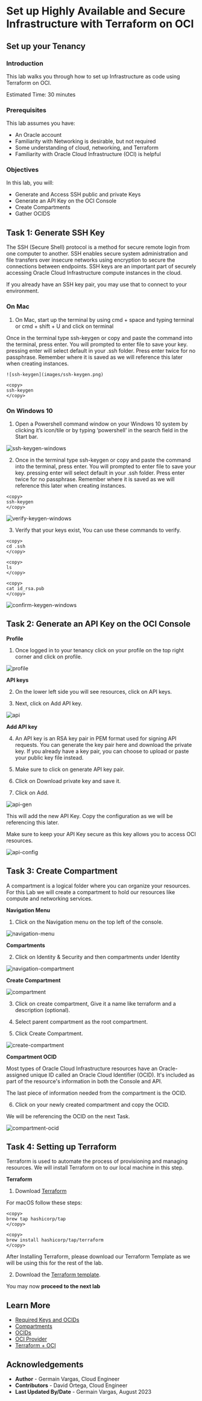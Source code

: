 # Set up Highly Available and Secure Infrastructure with Terraform on OCI

## Set up your Tenancy

### Introduction

This lab walks you through how to set up Infrastructure as code using Terraform on OCI. 

Estimated Time: 30 minutes

### Prerequisites

This lab assumes you have:
* An Oracle account
* Familiarity with Networking is desirable, but not required
* Some understanding of cloud, networking, and Terraform
* Familiarity with Oracle Cloud Infrastructure (OCI) is helpful

### Objectives

In this lab, you will:
* Generate and Access SSH public and private Keys
* Generate an API Key on the OCI Console
* Create Compartments
* Gather OCIDS


## Task 1: Generate SSH Key

The SSH (Secure Shell) protocol is a method for secure remote login from one computer to another. SSH enables secure system administration and file transfers over insecure networks using encryption to secure the connections between endpoints. SSH keys are an important part of securely accessing Oracle Cloud Infrastructure compute instances in the cloud.

If you already have an SSH key pair, you may use that to connect to your environment.

### **On Mac**

1. On Mac, start up the terminal by using cmd + space and typing terminal or cmd + shift + U and click on terminal

  Once in the terminal type ssh-keygen or copy and paste the command into the terminal, press enter. You will prompted to enter file to save your key. pressing enter will select default in your .ssh folder. Press enter twice for no passphrase. Remember where it is saved as we will reference this later when creating instances.

	![ssh-keygen](images/ssh-keygen.png)

  ```
  <copy>
  ssh-keygen
  </copy>
  ```

### **On Windows 10**

1. Open a Powershell command window on your Windows 10 system by clicking it’s icon/tile or by typing ‘powershell’ in the search field in the Start bar.

![ssh-keygen-windows](images/ssh-keygen-windows.png)

2. Once in the terminal type ssh-keygen or copy and paste the command into the terminal, press enter. You will prompted to enter file to save your key. pressing enter will select default in your .ssh folder. Press enter twice for no passphrase. Remember where it is saved as we will reference this later when creating instances.

```
<copy>
ssh-keygen
</copy>
```

![verify-keygen-windows](images/verify-keygen-windows.png)

3. Verify that your keys exist, You can use these commands to verify.

```
<copy>
cd .ssh
</copy>
```

```
<copy>
ls
</copy>
```

```
<copy>
cat id_rsa.pub
</copy>
```

![confirm-keygen-windows](images/confirm-keygen-windows.png)

## Task 2: Generate an API Key on the OCI Console

**Profile**

1. Once logged in to your tenancy click on your profile on the top right corner and click on profile.

  ![profile](images/profile.png)


**API keys**

2. On the lower left side you will see resources, click on API keys.

3. Next, click on Add API key.

![api](images/api.png)

**Add API key**

4. An API key is an RSA key pair in PEM format used for signing API requests. You can generate the key pair here and download the private key. If you already have a key pair, you can choose to upload or paste your public key file instead.

5. Make sure to click on generate API key pair. 
  
6. Click on Download private key and save it. 
    
7. Click on Add.

![api-gen](images/api-gen.png)

This will add the new API Key. Copy the configuration as we will be referencing this later.

Make sure to keep your API Key secure as this key allows you to access OCI resources.

![api-config](images/api-config.png)


## Task 3: Create Compartment

A compartment is a logical folder where you can organize your resources. For this Lab we will create a compartment to hold our resources like compute and networking services. 

**Navigation Menu**

1. Click on the Navigation menu on the top left of the console.

![navigation-menu](images/navigation-menu.png)

**Compartments**

2. Click on Identity & Security and then compartments under Identity

![navigation-compartment](images/navigation-compartment.png)

**Create Compartment**

![compartment](images/compartment.png)

3. Click on create compartment, Give it a name like terraform and a description (optional). 

4. Select parent compartment as the root compartment.

5. Click Create Compartment.

![create-compartment](images/create-compartment.png)

**Compartment OCID**

Most types of Oracle Cloud Infrastructure resources have an Oracle-assigned unique ID called an Oracle Cloud Identifier (OCID). It's included as part of the resource's information in both the Console and API.

The last piece of information needed from the compartment is the OCID.

6. Click on your newly created compartment and copy the OCID.

We will be referencing the OCID on the next Task. 

![compartment-ocid](images/compartment-ocid.png)

## Task 4: Setting up Terraform

  Terraform is used to automate the process of provisioning and managing resources. We will install Terraform on to our local machine in this step. 

**Terraform**
    
1. Download [Terraform](https://www.terraform.io/downloads.html/)

  For macOS follow these steps: 
  ```
  <copy>
  brew tap hashicorp/tap
  </copy>
  ```
  ```
  <copy>
  brew install hashicorp/tap/terraform
  </copy>
  ```

  After Installing Terraform, please download our Terraform Template as we will be using this for the rest of the lab. 
  
2. Download the [Terraform template](files/skeleton.zip).

You may now **proceed to the next lab** 

## Learn More

* [Required Keys and OCIDs](https://docs.oracle.com/en-us/iaas/Content/API/Concepts/apisigningkey.htm#Required_Keys_and_OCIDs)
* [Compartments](https://docs.oracle.com/en/cloud/foundation/cloud_architecture/governance/compartments.html#what-is-a-compartment)
* [OCIDs](https://docs.oracle.com/en-us/iaas/Content/General/Concepts/identifiers.htm)
* [OCI Provider](https://registry.terraform.io/providers/oracle/oci/latest/docs)
* [Terraform + OCI](https://developer.hashicorp.com/terraform/tutorials/oci-get-started)

## Acknowledgements
* **Author** - Germain Vargas, Cloud Engineer
* **Contributors** -  David Ortega, Cloud Engineer
* **Last Updated By/Date** - Germain Vargas, August 2023
